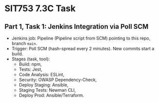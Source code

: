 # SIT753 7.3C Task

## Part 1, Task 1: Jenkins Integration via Poll SCM

- Jenkins job: Pipeline (Pipeline script from SCM) pointing to this repo, branch `main`.
- Trigger: Poll SCM (hash-spread every 2 minutes). New commits start a build.
- Stages (task, tool):
  - Build: npm, 
  - Tests: Jest,
  -  Code Analysis: ESLint, 
  -  Security: OWASP Dependency-Check, 
  -  Deploy Staging: Ansible, 
  -  Staging Tests: Newman CLI, 
  -  Deploy Prod: Ansible/Terraform.